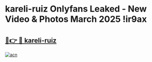 # kareli-ruiz Onlyfans Leaked - New Video & Photos March 2025 !ir9ax

# <h2><a href="https://avx0ji.iuczelnia.edu.pl?title=kareli-ruiz&ref=ir9ax">🔗👉 🔴 kareli-ruiz</a></h2>

[![acn](https://github.com/user-attachments/assets/0f9c940e-d8b0-45ae-aac7-cd30a18b3e1c)](https://avx0ji.iuczelnia.edu.pl?title=kareli-ruiz&ref=ir9ax)

